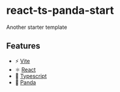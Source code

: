# react-ts-panda-start
Another starter template

## Features

- ⚡️ [Vite](https://github.com/vitejs/vite)
- ⚛️ [React](https://react.dev/)
- 🔧 [Typescript](https://www.typescriptlang.org/)
- 🐼 [Panda](https://panda-css.com/)
